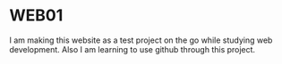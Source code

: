 # WEB01
I am making this website as a test project on the go while  studying web development.
Also I am learning to use github through this project.
